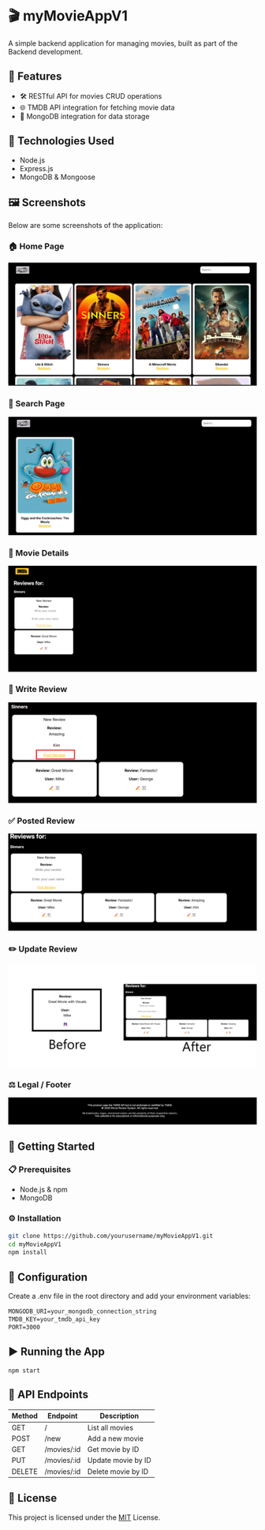 # 🎬 myMovieAppV1

A simple backend application for managing movies, built as part of the Backend development.

## 🚀 Features

- 🛠️ RESTful API for movies CRUD operations
- 🌐 TMDB API integration for fetching movie data
- 💾 MongoDB integration for data storage

## 🧰 Technologies Used

- Node.js
- Express.js
- MongoDB & Mongoose

## 🖼️ Screenshots

Below are some screenshots of the application:

### 🏠 Home Page
![Home](screenshots/1.png)

### 🔎 Search Page
![Search](screenshots/search.png)

### 🎥 Movie Details
![Movie Details](screenshots/review.png)

### 📝 Write Review
![Write Review](screenshots/writeReview.png)

### ✅ Posted Review
![Posted Review](screenshots/postedReview.png)

### ✏️ Update Review
![Update Review](screenshots/update.png)

### ⚖️ Legal / Footer
![Footer](screenshots/legal.png)

## 🏁 Getting Started

### 📋 Prerequisites

- Node.js & npm
- MongoDB

### ⚙️ Installation

```bash
git clone https://github.com/yourusername/myMovieAppV1.git
cd myMovieAppV1
npm install
```

## 🔑 Configuration
Create a .env file in the root directory and add your environment variables:

```
MONGODB_URI=your_mongodb_connection_string
TMDB_KEY=your_tmdb_api_key
PORT=3000
```

## ▶️ Running the App
```
npm start
```

## 📡 API Endpoints
| Method | Endpoint     | Description        |
| ------ | ------------ | ------------------ |
| GET    | /            | List all movies    |
| POST   | /new         | Add a new movie    |
| GET    | /movies/\:id | Get movie by ID    |
| PUT    | /movies/\:id | Update movie by ID |
| DELETE | /movies/\:id | Delete movie by ID |


## 📄 License
This project is licensed under the [MIT](LISENCE.txt) License.